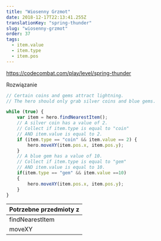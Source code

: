 ```yaml
---
title: "Wiosenny Grzmot"
date: 2018-12-17T22:13:41.255Z
translationKey: "spring-thunder"
slug: "wiosenny-grzmot"
order: 37
tags:
  - item.value
  - item.type
  - item.pos
---
```


> 

https://codecombat.com/play/level/spring-thunder

Rozwiązanie

```javascript
// Certain coins and gems attract lightning.
// The hero should only grab silver coins and blue gems.

while (true) {
    var item = hero.findNearestItem();
    // A silver coin has a value of 2.
    // Collect if item.type is equal to "coin"
    // AND item.value is equal to 2.
    if (item.type == "coin" && item.value == 2) {
        hero.moveXY(item.pos.x, item.pos.y);
    }
    // A blue gem has a value of 10.
    // Collect if item.type is equal to "gem"
    // AND item.value is equal to 10.
    if(item.type == "gem" && item.value ==10)
    {
        hero.moveXY(item.pos.x, item.pos.y);
    }
}

```

Potrzebne przedmioty z |
--- |
findNearestItem |
moveXY |



